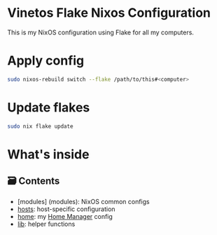 # Vinetos Flake Nixos Configuration
This is my NixOS configuration using Flake for all my computers.

# Apply config
```sh
sudo nixos-rebuild switch --flake /path/to/this#<computer>
```

# Update flakes
```sh
sudo nix flake update
```

# What's inside

## 🗃️ Contents

- [modules] (modules): NixOS common configs
- [hosts](hosts): host-specific configuration
- [home](home): my [Home Manager](https://github.com/nix-community/home-manager) config
- [lib](lib): helper functions
